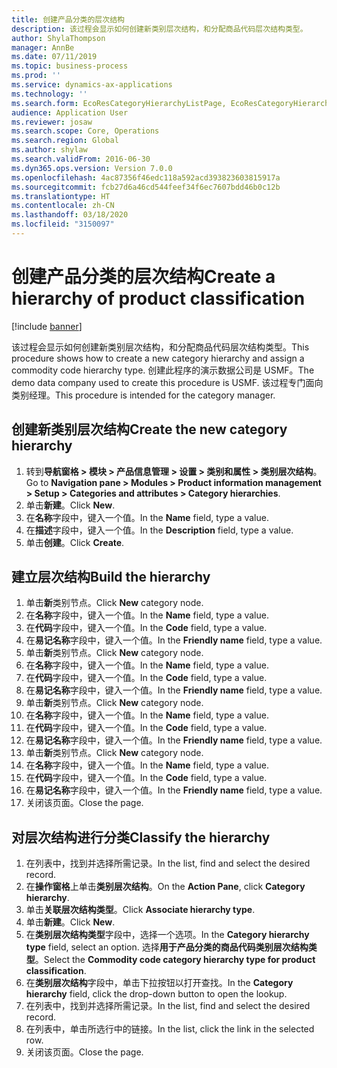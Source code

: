 ```yaml
---
title: 创建产品分类的层次结构
description: 该过程会显示如何创建新类别层次结构，和分配商品代码层次结构类型。
author: ShylaThompson
manager: AnnBe
ms.date: 07/11/2019
ms.topic: business-process
ms.prod: ''
ms.service: dynamics-ax-applications
ms.technology: ''
ms.search.form: EcoResCategoryHierarchyListPage, EcoResCategoryHierarchyCreate, EcoResCategory, EcoResCategoryHierarchyRole
audience: Application User
ms.reviewer: josaw
ms.search.scope: Core, Operations
ms.search.region: Global
ms.author: shylaw
ms.search.validFrom: 2016-06-30
ms.dyn365.ops.version: Version 7.0.0
ms.openlocfilehash: 4ac87356f46edc118a592acd393823603815917a
ms.sourcegitcommit: fcb27d6a46cd544feef34f6ec7607bdd46b0c12b
ms.translationtype: HT
ms.contentlocale: zh-CN
ms.lasthandoff: 03/18/2020
ms.locfileid: "3150097"
---
```

# <a name="create-a-hierarchy-of-product-classification"></a><span data-ttu-id="a4738-103">创建产品分类的层次结构</span><span class="sxs-lookup"><span data-stu-id="a4738-103">Create a hierarchy of product classification</span></span>

[!include [banner](../../includes/banner.md)]

<span data-ttu-id="a4738-104">该过程会显示如何创建新类别层次结构，和分配商品代码层次结构类型。</span><span class="sxs-lookup"><span data-stu-id="a4738-104">This procedure shows how to create a new category hierarchy and assign a commodity code hierarchy type.</span></span> <span data-ttu-id="a4738-105">创建此程序的演示数据公司是 USMF。</span><span class="sxs-lookup"><span data-stu-id="a4738-105">The demo data company used to create this procedure is USMF.</span></span> <span data-ttu-id="a4738-106">该过程专门面向类别经理。</span><span class="sxs-lookup"><span data-stu-id="a4738-106">This procedure is intended for the category manager.</span></span>


## <a name="create-the-new-category-hierarchy"></a><span data-ttu-id="a4738-107">创建新类别层次结构</span><span class="sxs-lookup"><span data-stu-id="a4738-107">Create the new category hierarchy</span></span>
1. <span data-ttu-id="a4738-108">转到**导航窗格 > 模块 > 产品信息管理 > 设置 > 类别和属性 > 类别层次结构**。</span><span class="sxs-lookup"><span data-stu-id="a4738-108">Go to **Navigation pane > Modules > Product information management > Setup > Categories and attributes > Category hierarchies**.</span></span>
2. <span data-ttu-id="a4738-109">单击**新建**。</span><span class="sxs-lookup"><span data-stu-id="a4738-109">Click **New**.</span></span>
3. <span data-ttu-id="a4738-110">在**名称**字段中，键入一个值。</span><span class="sxs-lookup"><span data-stu-id="a4738-110">In the **Name** field, type a value.</span></span>
4. <span data-ttu-id="a4738-111">在**描述**字段中，键入一个值。</span><span class="sxs-lookup"><span data-stu-id="a4738-111">In the **Description** field, type a value.</span></span>
5. <span data-ttu-id="a4738-112">单击**创建**。</span><span class="sxs-lookup"><span data-stu-id="a4738-112">Click **Create**.</span></span>

## <a name="build-the-hierarchy"></a><span data-ttu-id="a4738-113">建立层次结构</span><span class="sxs-lookup"><span data-stu-id="a4738-113">Build the hierarchy</span></span>
1. <span data-ttu-id="a4738-114">单击**新**类别节点。</span><span class="sxs-lookup"><span data-stu-id="a4738-114">Click **New** category node.</span></span>
2. <span data-ttu-id="a4738-115">在**名称**字段中，键入一个值。</span><span class="sxs-lookup"><span data-stu-id="a4738-115">In the **Name** field, type a value.</span></span>
3. <span data-ttu-id="a4738-116">在**代码**字段中，键入一个值。</span><span class="sxs-lookup"><span data-stu-id="a4738-116">In the **Code** field, type a value.</span></span>
4. <span data-ttu-id="a4738-117">在**易记名称**字段中，键入一个值。</span><span class="sxs-lookup"><span data-stu-id="a4738-117">In the **Friendly name** field, type a value.</span></span>
5. <span data-ttu-id="a4738-118">单击**新**类别节点。</span><span class="sxs-lookup"><span data-stu-id="a4738-118">Click **New** category node.</span></span>
6. <span data-ttu-id="a4738-119">在**名称**字段中，键入一个值。</span><span class="sxs-lookup"><span data-stu-id="a4738-119">In the **Name** field, type a value.</span></span>
7. <span data-ttu-id="a4738-120">在**代码**字段中，键入一个值。</span><span class="sxs-lookup"><span data-stu-id="a4738-120">In the **Code** field, type a value.</span></span>
8. <span data-ttu-id="a4738-121">在**易记名称**字段中，键入一个值。</span><span class="sxs-lookup"><span data-stu-id="a4738-121">In the **Friendly name** field, type a value.</span></span>
9. <span data-ttu-id="a4738-122">单击**新**类别节点。</span><span class="sxs-lookup"><span data-stu-id="a4738-122">Click **New** category node.</span></span>
10. <span data-ttu-id="a4738-123">在**名称**字段中，键入一个值。</span><span class="sxs-lookup"><span data-stu-id="a4738-123">In the **Name** field, type a value.</span></span>
11. <span data-ttu-id="a4738-124">在**代码**字段中，键入一个值。</span><span class="sxs-lookup"><span data-stu-id="a4738-124">In the **Code** field, type a value.</span></span>
12. <span data-ttu-id="a4738-125">在**易记名称**字段中，键入一个值。</span><span class="sxs-lookup"><span data-stu-id="a4738-125">In the **Friendly name** field, type a value.</span></span>
13. <span data-ttu-id="a4738-126">单击**新**类别节点。</span><span class="sxs-lookup"><span data-stu-id="a4738-126">Click **New** category node.</span></span>
14. <span data-ttu-id="a4738-127">在**名称**字段中，键入一个值。</span><span class="sxs-lookup"><span data-stu-id="a4738-127">In the **Name** field, type a value.</span></span>
15. <span data-ttu-id="a4738-128">在**代码**字段中，键入一个值。</span><span class="sxs-lookup"><span data-stu-id="a4738-128">In the **Code** field, type a value.</span></span>
16. <span data-ttu-id="a4738-129">在**易记名称**字段中，键入一个值。</span><span class="sxs-lookup"><span data-stu-id="a4738-129">In the **Friendly name** field, type a value.</span></span>
17. <span data-ttu-id="a4738-130">关闭该页面。</span><span class="sxs-lookup"><span data-stu-id="a4738-130">Close the page.</span></span>

## <a name="classify-the-hierarchy"></a><span data-ttu-id="a4738-131">对层次结构进行分类</span><span class="sxs-lookup"><span data-stu-id="a4738-131">Classify the hierarchy</span></span>
1. <span data-ttu-id="a4738-132">在列表中，找到并选择所需记录。</span><span class="sxs-lookup"><span data-stu-id="a4738-132">In the list, find and select the desired record.</span></span>
2. <span data-ttu-id="a4738-133">在**操作窗格**上单击**类别层次结构**。</span><span class="sxs-lookup"><span data-stu-id="a4738-133">On the **Action Pane**, click **Category hierarchy**.</span></span>
3. <span data-ttu-id="a4738-134">单击**关联层次结构类型**。</span><span class="sxs-lookup"><span data-stu-id="a4738-134">Click **Associate hierarchy type**.</span></span>
4. <span data-ttu-id="a4738-135">单击**新建**。</span><span class="sxs-lookup"><span data-stu-id="a4738-135">Click **New**.</span></span>
5. <span data-ttu-id="a4738-136">在**类别层次结构类型**字段中，选择一个选项。</span><span class="sxs-lookup"><span data-stu-id="a4738-136">In the **Category hierarchy type** field, select an option.</span></span> <span data-ttu-id="a4738-137">选择**用于产品分类的商品代码类别层次结构类型**。</span><span class="sxs-lookup"><span data-stu-id="a4738-137">Select the **Commodity code category hierarchy type for product classification**.</span></span>  
6. <span data-ttu-id="a4738-138">在**类别层次结构**字段中，单击下拉按钮以打开查找。</span><span class="sxs-lookup"><span data-stu-id="a4738-138">In the **Category hierarchy** field, click the drop-down button to open the lookup.</span></span>
7. <span data-ttu-id="a4738-139">在列表中，找到并选择所需记录。</span><span class="sxs-lookup"><span data-stu-id="a4738-139">In the list, find and select the desired record.</span></span>
8. <span data-ttu-id="a4738-140">在列表中，单击所选行中的链接。</span><span class="sxs-lookup"><span data-stu-id="a4738-140">In the list, click the link in the selected row.</span></span>
9. <span data-ttu-id="a4738-141">关闭该页面。</span><span class="sxs-lookup"><span data-stu-id="a4738-141">Close the page.</span></span>


